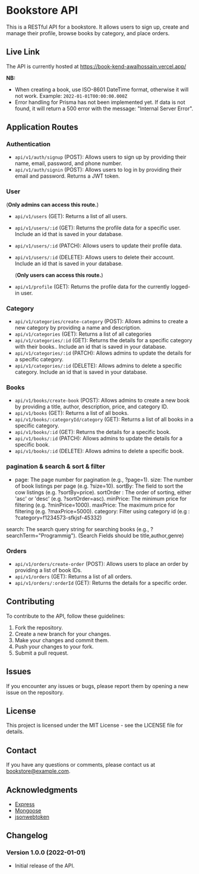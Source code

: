# Bookstore API

This is a RESTful API for a bookstore. It allows users to sign up, create and manage their profile, browse books by category, and place orders.

## Live Link

The API is currently hosted at https://book-kend-awalhossain.vercel.app/

**NB:**

- When creating a book, use ISO-8601 DateTime format, otherwise it will not work. Example: `2022-01-01T00:00:00.000Z`
- Error handling for Prisma has not been implemented yet. If data is not found, it will return a 500 error with the message: "Internal Server Error".

## Application Routes

### Authentication
- `api/v1/auth/signup` (POST): Allows users to sign up by providing their name, email, password, and phone number.
- `api/v1/auth/signin` (POST): Allows users to log in by providing their email and password. Returns a JWT token.

### User


(**Only admins can access this route.**)
- `api/v1/users` (GET): Returns a list of all users. 
- `api/v1/users/:id` (GET): Returns the profile data for a specific user. Include an id that is saved in your database.
- `api/v1/users/:id` (PATCH): Allows users to update their profile data.
- `api/v1/users/:id` (DELETE): Allows users to delete their account. Include an id that is saved in your database.
    
    (**Only users can access this route.**)
- `api/v1/profile` (GET): Returns the profile data for the currently logged-in user.

### Category

- `api/v1/categories/create-category` (POST): Allows admins to create a new category by providing a name and description.
- `api/v1/categories` (GET): Returns a list of all categories 
- `api/v1/categories/:id` (GET): Returns the details for a specific category with their books.. Include an id that is saved in your database. 
- `api/v1/categories/:id` (PATCH): Allows admins to update the details for a specific category.
- `api/v1/categories/:id` (DELETE): Allows admins to delete a specific category. Include an id that is saved in your database.

### Books

- `api/v1/books/create-book` (POST): Allows admins to create a new book by providing a title, author, description, price, and category ID.
- `api/v1/books` (GET): Returns a list of all books.
- `api/v1/books/:categoryId/category` (GET): Returns a list of all books in a specific category.
- `api/v1/books/:id` (GET): Returns the details for a specific book.
- `api/v1/books/:id` (PATCH): Allows admins to update the details for a specific book.
- `api/v1/books/:id` (DELETE): Allows admins to delete a specific book.

### pagination & search & sort & filter

- page: The page number for pagination (e.g., ?page=1).
size: The number of book listings per page (e.g. ?size=10).
sortBy: The field to sort the cow listings (e.g. ?sortBy=price).
sortOrder : The order of sorting, either 'asc' or 'desc' (e.g. ?sortOrder=asc).
minPrice: The minimum price for filtering (e.g. ?minPrice=1000).
maxPrice: The maximum price for filtering (e.g. ?maxPrice=5000).
category: Filter using category id (e.g : ?category=f1234573-sfkjsf-45332)

search: The search query string for searching books (e.g., ?searchTerm="Programmig"). (Search Fields should be title,author,genre)

### Orders

- `api/v1/orders/create-order` (POST): Allows users to place an order by providing a list of book IDs.
- `api/v1/orders` (GET): Returns a list of all orders.
- `api/v1/orders/:orderId` (GET): Returns the details for a specific order.

## Contributing

To contribute to the API, follow these guidelines:

1. Fork the repository.
2. Create a new branch for your changes.
3. Make your changes and commit them.
4. Push your changes to your fork.
5. Submit a pull request.

## Issues

If you encounter any issues or bugs, please report them by opening a new issue on the repository.

## License

This project is licensed under the MIT License - see the LICENSE file for details.

## Contact

If you have any questions or comments, please contact us at bookstore@example.com.

## Acknowledgments

- [Express](https://expressjs.com/)
- [Mongoose](https://mongoosejs.com/)
- [jsonwebtoken](https://www.npmjs.com/package/jsonwebtoken)

## Changelog

### Version 1.0.0 (2022-01-01)

- Initial release of the API.